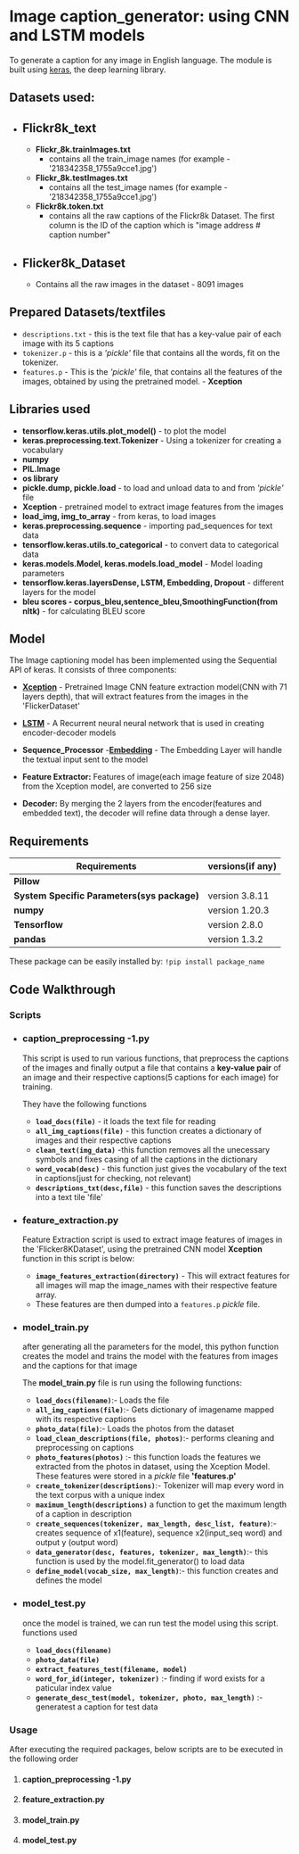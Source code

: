 # Image caption_generator: using CNN and LSTM models
To generate a caption for any image in English language. The module is built using  [keras](https://keras.io/), the deep learning library. 

## Datasets used:
- ## Flickr8k_text
  - __Flickr_8k.trainImages.txt__  
    - contains all the train_image names (for example - '218342358_1755a9cce1.jpg')
  - __Flickr_8k.testImages.txt__
    - contains all the test_image names (for example - '218342358_1755a9cce1.jpg') 
  - __Flickr8k.token.txt__
    - contains all the raw captions of the Flickr8k Dataset. The first column is the
    ID of the caption which is "image address # caption number"
- ## Flicker8k_Dataset
  - Contains all the raw images in the dataset - 8091 images     

## Prepared Datasets/textfiles
- `descriptions.txt` - this is the text file that has a key-value pair of each image with its 5 captions 
- `tokenizer.p` - this is a _'pickle'_ file that contains all the words, fit on the tokenizer.
- `features.p` - This is the _'pickle'_ file, that contains all the features of the images, obtained by using
    the pretrained model. - __Xception__


## Libraries used

- __tensorflow.keras.utils.plot_model()__ - to plot the model
- __keras.preprocessing.text.Tokenizer__ - Using a  tokenizer for creating a vocabulary
- __numpy__
- __PIL.Image__
- __os library__
- __pickle.dump, pickle.load__ - to load and unload data to and from _'pickle'_ file
- __Xception__ - pretrained model to extract image features from the images
- __load_img, img_to_array__ - from keras, to load images
- __keras.preprocessing.sequence__ - importing pad_sequences for text data
- __tensorflow.keras.utils.to_categorical__ - to convert data to categorical data
- __keras.models.Model, keras.models.load_model__ - Model loading parameters
- __tensorflow.keras.layersDense, LSTM, Embedding, Dropout__ - different layers for the model
- __bleu scores - corpus_bleu,sentence_bleu,SmoothingFunction(from nltk)__ - for
calculating BLEU score



## Model 

The Image captioning model has been implemented using the Sequential API of keras. It consists of three components:

- __[Xception](https://keras.io/api/applications/xception/)__ - Pretrained Image CNN feature extraction model(CNN with 71 layers depth), that will extract features from the images in the 'FlickerDataset'

- __[LSTM](https://en.wikipedia.org/wiki/Long_short-term_memory)__ - A Recurrent neural neural network that is used in creating encoder-decoder models
- __Sequence_Processor__
    -__[Embedding](https://keras.io/api/layers/core_layers/embedding/)__ - The Embedding Layer will handle the textual input sent to the model
- __Feature Extractor:__ Features of image(each image feature of size 2048) from the 
    Xception model, are converted to 256 size   
- __Decoder:__ By merging the 2 layers from the encoder(features and embedded text), the decoder will refine data through a dense layer.
## Requirements 


| Requirements | versions(if any) |
| ------ | ------ |
| __Pillow__ |  |
| __System Specific Parameters(sys package)__ | version 3.8.11 |
| __numpy__ | version 1.20.3 |
| __Tensorflow__ | version 2.8.0 |
| __pandas__ | version 1.3.2 |

These package can be easily installed by:
    `!pip install package_name`


## Code Walkthrough


### Scripts

- ### caption_preprocessing -1.py 
  This script is used to run various functions, that preprocess the captions of the images and finally output a file that contains a __key-value pair__ of an image     and their respective captions(5 captions for each image) for training.
 
	They have the following functions
	- __`load_docs(file)`__ - it loads the text file for reading
	- __`all_img_captions(file)`__ - this function creates a dictionary of images and their respective captions
	- __`clean_text(img_data)`__ -this function removes all the unecessary symbols and fixes casing of all the captions in the dictionary
	- __`word_vocab(desc)`__ - this function just gives the vocabulary of the text in captions(just for checking, not relevant)
	- __`descriptions_txt(desc,file)`__ - this function saves the descriptions into a text tile 'file'



 
- ### feature_extraction.py 
  Feature Extraction script is used to extract image features of images in the 'Flicker8KDataset', using the pretrained CNN model __Xception__
  function in this script is below:

	- __`image_features_extraction(directory)`__ - This will extract features for all images will map the image_names with their respective feature array.
	- These features are then dumped into a `features.p` _pickle_ file.





- ### model_train.py 
  after generating all the parameters for the model, this python function creates the model and trains the model with the features from images and the captions for     that image

	The __model_train.py__ file is run using the following functions:
	- __`load_docs(filename)`__:- Loads the file
	- __`all_img_captions(file)`__:- Gets dictionary of imagename mapped with its respective captions
	- __`photo_data(file)`__:- Loads the photos from the dataset 
	- __`load_clean_descriptions(file, photos)`__:- performs cleaning and preprocessing on captions
	- __`photo_features(photos)`__ :- this function loads the features we extracted from the photos in dataset, using the Xception Model. These features were 	                                    stored in a _pickle_ file __'features.p'__
	- __`create_tokenizer(descriptions)`__:-  Tokenizer will map every word in the text corpus with a unique index
	- __`maximum_length(descriptions)`__ a function to get the maximum length of a caption in description
	- __`create_sequences(tokenizer, max_length, desc_list, feature)`__:- creates sequence of x1(feature), sequence x2(input_seq word) and output y (output word)
	- __`data_generator(desc, features, tokenizer, max_length)`__:- this function is used by the model.fit_generator() to load data
	- __`define_model(vocab_size, max_length)`__:- this function creates and defines the model 
    
- ### model_test.py 
  once the model is trained, we can run test the model using this script.
	functions used
	- __`load_docs(filename)`__
	- __`photo_data(file)`__
	- __`extract_features_test(filename, model)`__
	- __`word_for_id(integer, tokenizer)`__ :- finding if word exists for a paticular index value
	- __`generate_desc_test(model, tokenizer, photo, max_length)`__ :- generatest a caption for test data

### Usage
After executing the required packages, below scripts are to be executed in the following order
1. #### caption_preprocessing -1.py
2. #### feature_extraction.py
3. #### model_train.py
4. #### model_test.py

